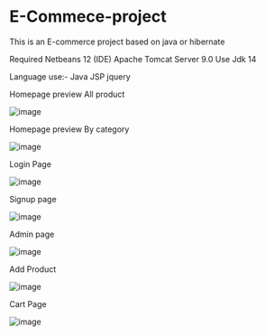 # E-Commece-project

This is an E-commerce project based on java or hibernate 

Required 
Netbeans 12 (IDE)
Apache Tomcat Server 9.0
Use Jdk 14



Language use:-
Java 
JSP
jquery


Homepage preview All product

![image](https://user-images.githubusercontent.com/58904934/93295053-cfa03a80-f809-11ea-8245-7f059a9b7a16.png)

Homepage preview By category

![image](https://user-images.githubusercontent.com/58904934/93295219-23ab1f00-f80a-11ea-94ed-b571a5c20977.png)

Login Page

![image](https://user-images.githubusercontent.com/58904934/93295342-6a007e00-f80a-11ea-88ba-23df9797d968.png)

Signup page

![image](https://user-images.githubusercontent.com/58904934/93295443-a16f2a80-f80a-11ea-9b69-60dde5491246.png)

Admin page

![image](https://user-images.githubusercontent.com/58904934/93295510-ca8fbb00-f80a-11ea-9ce3-2f239c96a1c0.png)

Add Product


![image](https://user-images.githubusercontent.com/58904934/93295562-eabf7a00-f80a-11ea-905d-16f9ef8cfd20.png)



Cart Page

![image](https://user-images.githubusercontent.com/58904934/93295650-235f5380-f80b-11ea-9853-c83513eabb8d.png)
